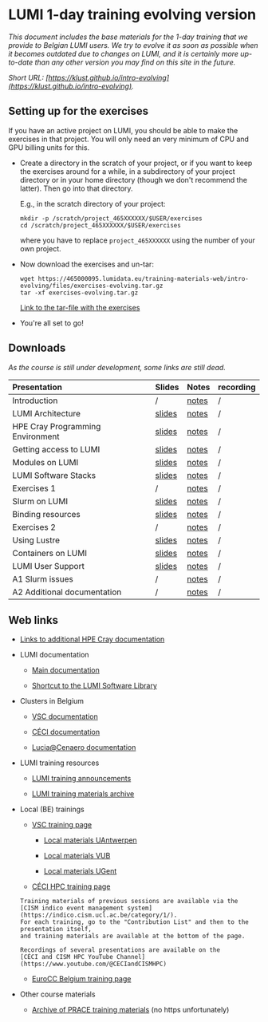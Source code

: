 # LUMI 1-day training evolving version

*This document includes the base materials for the 1-day training that we
provide to Belgian LUMI users. We try to evolve it as soon as possible when
it becomes outdated due to changes on LUMI, and it is certainly more up-to-date
than any other version you may find on this site in the future.*

*Short URL: [https://klust.github.io/intro-evolving](https://klust.github.io/intro-evolving).*

<!--
## Organisation

-   [Schedule](schedule.md)
-->

<!-- Exercises actual training session. 
## Setting up for the exercises

-   Create a directory in the scratch of the training project, or if you want to
    keep the exercises around for a while after the session and have already
    another project on LUMI, in a subdirectory or your project directory 
    or in your home directory (though we don't recommend the latter).
    Then go into that directory.

    E.g., in the scratch directory of the project:

    ```
    mkdir -p /scratch/project_465000523/$USER/exercises
    cd /scratch/project_465000523/$USER/exercises
    ```

-   Now download the exercises and un-tar:

    ```
    wget https://465000095.lumidata.eu/training-materials-web/intro-evolving/files/exercises-202310xx.tar.gz
    tar -xf exercises-20230509.tar.gz
    ```

    [Link to the tar-file with the exercises](https://465000095.lumidata.eu/training-materials-web/intro-evolving/files/exercises-20230509.tar.gz)

-   You're all set to go!
-->

## Setting up for the exercises

If you have an active project on LUMI, you should be able to make the exercises in that project.
You will only need an very minimum of CPU and GPU billing units for this.

-   Create a directory in the scratch of your project, or if you want to
    keep the exercises around for a while, in a subdirectory of your project directory 
    or in your home directory (though we don't recommend the latter).
    Then go into that directory.

    E.g., in the scratch directory of your project:

    ```
    mkdir -p /scratch/project_465XXXXXX/$USER/exercises
    cd /scratch/project_465XXXXXX/$USER/exercises
    ```

    where you have to replace `project_465XXXXXX` using the number of your own project.

-   Now download the exercises and un-tar:

    ```
    wget https://465000095.lumidata.eu/training-materials-web/intro-evolving/files/exercises-evolving.tar.gz
    tar -xf exercises-evolving.tar.gz
    ```

    [Link to the tar-file with the exercises](https://465000095.lumidata.eu/training-materials-web/intro-evolving/files/exercises-evolving.tar.gz)

-   You're all set to go!


## Downloads

*As the course is still under development, some links are still dead.*

| Presentation | Slides | Notes | recording |
|:-------------|:-------|:------|:----------|
| Introduction | / | [notes](00_Introduction.md) | / |
| LUMI Architecture | [slides](https://465000095.lumidata.eu/training-materials-web/intro-evolving/files/LUMI-BE-Intro-evolving-01-architecture.pdf) | [notes](01_Architecture.md) | / |
| HPE Cray Programming Environment | [slides](https://465000095.lumidata.eu/training-materials-web/intro-evolving/files/LUMI-BE-Intro-evolving-02-CPE.pdf) | [notes](02_CPE.md) | / |
| Getting access to LUMI | [slides](https://465000095.lumidata.eu/training-materials-web/intro-evolving/files/LUMI-BE-Intro-evolving-03-access.pdf) | [notes](03_LUMI_access.md) | / |
| Modules on LUMI | [slides](https://465000095.lumidata.eu/training-materials-web/intro-evolving/files/LUMI-BE-Intro-evolving-04-modules.pdf) | [notes](04_Modules.md) | / |
| LUMI Software Stacks | [slides](https://465000095.lumidata.eu/training-materials-web/intro-evolving/files/LUMI-BE-Intro-evolving-05-software.pdf) | [notes](05_Software_stacks.md) | / |
| Exercises 1 | / | [notes](06_Exercises_1.md) | / |
| Slurm on LUMI | [slides](https://465000095.lumidata.eu/training-materials-web/intro-evolving/files/LUMI-BE-Intro-evolving-07-slurm.pdf) | [notes](07_Slurm.md) | / |
| Binding resources | [slides](https://465000095.lumidata.eu/training-materials-web/intro-evolving/files/LUMI-BE-Intro-evolving-08-binding.pdf) | [notes](08_Binding.md) | / | 
| Exercises 2 | / | [notes](09_Exercises_2.md) | / |
| Using Lustre | [slides](https://465000095.lumidata.eu/training-materials-web/intro-evolving/files/LUMI-BE-Intro-evolving-10-lustre.pdf) | [notes](10_Lustre.md) | / |
| Containers on LUMI | [slides](https://465000095.lumidata.eu/training-materials-web/intro-evolving/files/LUMI-BE-Intro-evolving-11-containers.pdf) | [notes](11_Containers.md) | / |
| LUMI User Support | [slides](https://465000095.lumidata.eu/training-materials-web/intro-evolving/files/LUMI-BE-Intro-evolving-12-support.pdf) | [notes](12_Support.md) | / |
| A1 Slurm issues | / | [notes](A01_Slurm_issues.md) | / | 
| A2 Additional documentation | / | [notes](A02_Documentation.md) | / | 


## Web links

-   [Links to additional HPE Cray documentation](A02_Documentation.md)

-   LUMI documentation

    -   [Main documentation](https://docs.lumi-supercomputer.eu/)

    -   [Shortcut to the LUMI Software Library](https://lumi-supercomputer.github.io/LUMI-EasyBuild-docs/)

-   Clusters in Belgium

    -   [VSC documentation](https://docs.vscentrum.be/en/latest/)

    -   [CÉCI documentation](https://support.ceci-hpc.be/doc/index.html)

    -   [Lucia@Cenaero documentation](https://doc.lucia.cenaero.be/)

-   LUMI training resources

    -   [LUMI training announcements](https://www.lumi-supercomputer.eu/events/)

    -   [LUMI training materials archive](https://lumi-supercomputer.github.io/LUMI-training-materials/)

-   Local (BE) trainings

    -   [VSC training page](https://www.vscentrum.be/vsctraining)

        -   [Local materials UAntwerpen](https://www.uantwerpen.be/en/research-facilities/calcua/training/)
  
        -   [Local materials VUB](https://hpc.vub.be/docs/training-material/)

        -   [Local materials UGent](https://www.ugent.be/hpc/en/training)

     -   [CÉCI HPC training page](https://www.ceci-hpc.be/training.html)

        Training materials of previous sessions are available via the 
        [CISM indico event management system](https://indico.cism.ucl.ac.be/category/1/). 
        For each training, go to the "Contribution List" and then to the presentation itself,
        and training materials are available at the bottom of the page.

        Recordings of several presentations are available on the 
        [CÉCI and CISM HPC YouTube Channel](https://www.youtube.com/@CECIandCISMHPC)

    -   [EuroCC Belgium training page](https://www.enccb.be/training)

-   Other course materials

    -   [Archive of PRACE training materials](https://training.prace-ri.eu/) (no https unfortunately)


